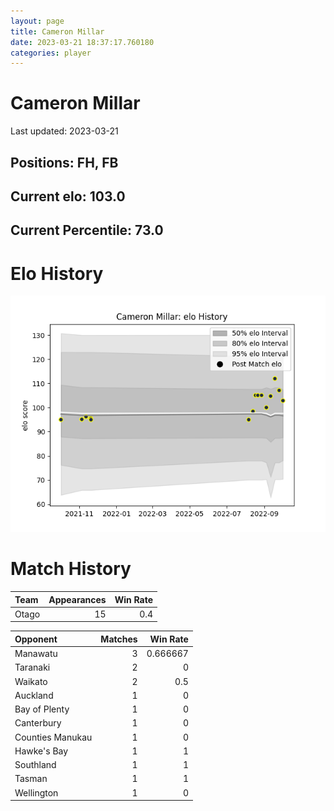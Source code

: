 ```yaml
---  
layout: page  
title: Cameron Millar  
date: 2023-03-21 18:37:17.760180  
categories: player  
---
```

# Cameron Millar


Last updated: 2023-03-21
## Positions: FH, FB

## Current elo: 103.0

## Current Percentile: 73.0

# Elo History


![elo history](history_CameronMillar.png)
# Match History


| Team   |   Appearances |   Win Rate |
|:-------|--------------:|-----------:|
| Otago  |            15 |        0.4 |

| Opponent         |   Matches |   Win Rate |
|:-----------------|----------:|-----------:|
| Manawatu         |         3 |   0.666667 |
| Taranaki         |         2 |   0        |
| Waikato          |         2 |   0.5      |
| Auckland         |         1 |   0        |
| Bay of Plenty    |         1 |   0        |
| Canterbury       |         1 |   0        |
| Counties Manukau |         1 |   0        |
| Hawke's Bay      |         1 |   1        |
| Southland        |         1 |   1        |
| Tasman           |         1 |   1        |
| Wellington       |         1 |   0        |